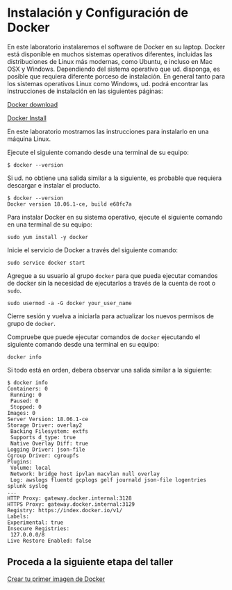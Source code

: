 # Instalación y Configuración de Docker

En este laboratorio instalaremos el software de Docker en su laptop. Docker está disponible en muchos sistemas operativos diferentes, incluidas las distribuciones de Linux más modernas, como Ubuntu, e incluso en Mac OSX y Windows. Dependiendo del sistema operativo que ud. disponga, es posible que requiera diferente porceso de instalación. En general tanto para los sistemas operativos Linux como Windows, ud. podrá encontrar las instrucciones de instalación en las siguientes páginas:

[Docker download](https://www.docker.com/get-started)

[Docker Install](https://docs.docker.com/install/)

En este laboratorio mostramos las instrucciones para instalarlo en una máquina Linux.

Ejecute el siguiente comando desde una terminal de su equipo:

```
$ docker --version
```

Si ud. no obtiene una salida similar a la siguiente, es probable que requiera descargar e instalar el producto.

```
$ docker --version
Docker version 18.06.1-ce, build e68fc7a
```

Para instalar Docker en su sistema operativo, ejecute el siguiente comando en una terminal de su equipo:

```
sudo yum install -y docker
```

Inicie el servicio de Docker a través del siguiente comando:

```
sudo service docker start
```

Agregue a su usuario al grupo `docker` para que pueda ejecutar comandos de docker sin la necesidad de ejecutarlos a través de la cuenta de root o `sudo`.

```
sudo usermod -a -G docker your_user_name
```

Cierre sesión y vuelva a iniciarla para actualizar los nuevos permisos de grupo de `docker`.

Compruebe que puede ejecutar comandos de `docker` ejecutando el siguiente comando desde una terminal en su equipo:

```
docker info
```

Si todo está en orden, debera observar una salida similar a la siguiente:

```
$ docker info
Containers: 0
 Running: 0
 Paused: 0
 Stopped: 0
Images: 0
Server Version: 18.06.1-ce
Storage Driver: overlay2
 Backing Filesystem: extfs
 Supports d_type: true
 Native Overlay Diff: true
Logging Driver: json-file
Cgroup Driver: cgroupfs
Plugins:
 Volume: local
 Network: bridge host ipvlan macvlan null overlay
 Log: awslogs fluentd gcplogs gelf journald json-file logentries splunk syslog
...
HTTP Proxy: gateway.docker.internal:3128
HTTPS Proxy: gateway.docker.internal:3129
Registry: https://index.docker.io/v1/
Labels:
Experimental: true
Insecure Registries:
 127.0.0.0/8
Live Restore Enabled: false
```

## Proceda a la siguiente etapa del taller

[Crear tu primer imagen de Docker](https://github.com/raqmxo/AWS-ECS/blob/master/Docs/lab02/README.md)
